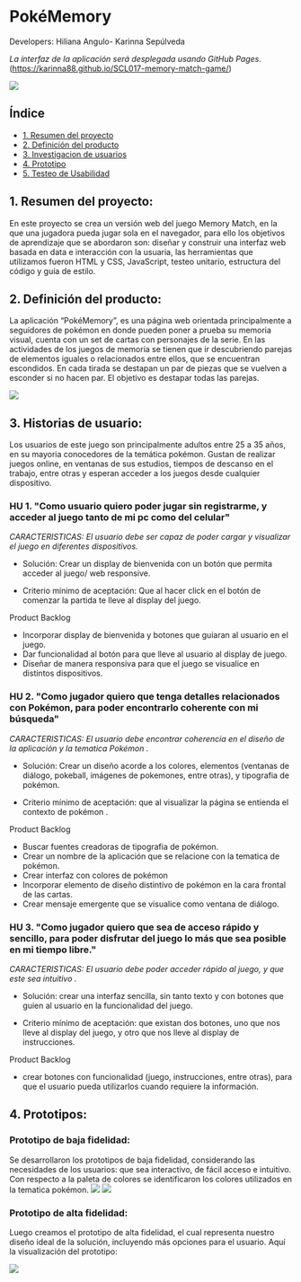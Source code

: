 # PokéMemory

Developers: Hiliana Angulo- Karinna Sepúlveda

_La interfaz de la aplicación será desplegada usando GitHub Pages._
 (https://karinna88.github.io/SCL017-memory-match-game/)

<img src=src\assets\images\Interfaz_de_bienvenidaREADME.png >

## Índice

- [1. Resumen del proyecto](#1-resumen-del-proyecto)
- [2. Definición del producto](#2-definición-del-producto)
- [3. Investigacion de usuarios](#3-investigacion-de-usuaries)
- [4. Prototipo](#4-prototipo)
- [5. Testeo de Usabilidad](#5-testeo-de-usabilidad)


## 1. Resumen del proyecto:
En este proyecto se crea un versión web del juego Memory Match, en la que una jugadora pueda jugar sola en el navegador, para ello los objetivos de aprendizaje que se abordaron son: diseñar y construir una interfaz web basada en data e interacción con la usuaria, las herramientas que utilizamos fueron HTML y CSS, JavaScript, testeo unitario, estructura del código y guía de estilo.
## 2. Definición del producto:

La aplicación “PokéMemory”, es una página web orientada principalmente a seguidores de pokémon en donde pueden poner a prueba su memoria visual, cuenta con un set de cartas con personajes de la serie.
En las actividades de los juegos de memoria se tienen que ir descubriendo parejas de elementos iguales o relacionados entre ellos, que se encuentran escondidos. En cada tirada se destapan un par de piezas que se vuelven a esconder si no hacen par. El objetivo es destapar todas las parejas.

<img src=src\assets\images\barra.jpg>

## 3. Historias de usuario:
Los usuarios de este juego son principalmente adultos entre 25 a 35 años, en su mayoria conocedores de la temática pokémon.
Gustan de realizar juegos online, en ventanas de sus estudios, tiempos de descanso en el trabajo, entre otras y esperan acceder a los juegos desde cualquier dispositivo.

### HU 1. "Como usuario quiero poder jugar sin registrarme, y acceder al juego tanto de mi pc como del celular"

_CARACTERISTICAS:  El usuario debe ser capaz de poder cargar y visualizar el juego en diferentes dispositivos._

* Solución: Crear un display de bienvenida con un botón que permita acceder al juego/ web responsive.

* Criterio mínimo de aceptación: Que al hacer click en el botón de comenzar la partida te lleve al display del juego.

Product Backlog
- Incorporar display de bienvenida y botones que guiaran al usuario en el juego.
- Dar funcionalidad al botón para que lleve al usuario al display de juego.
- Diseñar de manera responsiva para que el juego se visualice en distintos dispositivos. 


### HU 2. "Como jugador quiero que tenga detalles relacionados con Pokémon, para poder encontrarlo coherente con mi búsqueda"
_CARACTERISTICAS: El usuario debe encontrar coherencia en el diseño de la aplicación y la tematica Pokémon ._

* Solución: Crear un diseño acorde a los colores, elementos (ventanas de diálogo, pokeball, imágenes de pokemones, entre otras), y tipografia de pokémon.

* Criterio mínimo de aceptación: que al visualizar la página se entienda el contexto de pokémon .

Product Backlog
- Buscar fuentes creadoras de tipografia de pokémon. 
- Crear un nombre de la aplicación que se relacione con la tematica de pokémon.
- Crear interfaz con colores de pokémon
- Incorporar elemento de diseño distintivo de pokémon en la cara frontal de las cartas.
- Crear mensaje emergente que se visualice como ventana de diálogo.


### HU 3. "Como jugador quiero que sea de acceso rápido y sencillo, para poder disfrutar del juego lo más que sea posible en mi tiempo libre."
_CARACTERISTICAS: El usuario debe poder acceder rápido al juego, y que este sea intuitivo ._

* Solución: crear una interfaz sencilla, sin tanto texto y con botones que guien al usuario en la funcionalidad del juego.

* Criterio mínimo de aceptación: que existan dos botones, uno que nos lleve al display del juego, y otro que nos lleve al display de instrucciones.

Product Backlog
- crear botones con funcionalidad (juego, instrucciones, entre otras), para que el usuario pueda utilizarlos cuando requiere la información.

  


## 4. Prototipos:

### Prototipo de baja fidelidad: 
Se desarrollaron los prototipos de baja fidelidad, considerando las necesidades de los usuarios: que sea interactivo, de fácil acceso e intuitivo. Con respecto a la paleta de colores se identificaron los colores utilizados en la tematica pokémon. 
<img src=src\assets\images\vista1.jpg>
<img src=src\assets\images\vista2.jpg>

### Prototipo de alta fidelidad:
Luego creamos el prototipo de alta fidelidad, el cual representa nuestro diseño ideal de la solución, incluyendo más opciones para el usuario. Aquí la visualización del prototipo:

<img src=src\assets\images\prototipo>




